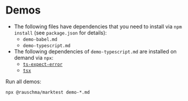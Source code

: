 # Demos

* The following files have dependencies that you need to install via `npm install` (see `package.json` for details):
  * `demo-babel.md`
  * `demo-typescript.md`
* The following dependencies of `demo-typescript.md` are installed on demand via `npx`:
  * [`ts-expect-error`](https://github.com/rauschma/ts-expect-error)
  * [`tsx`](https://github.com/privatenumber/tsx)

Run all demos:

```
npx @rauschma/marktest demo-*.md
```
